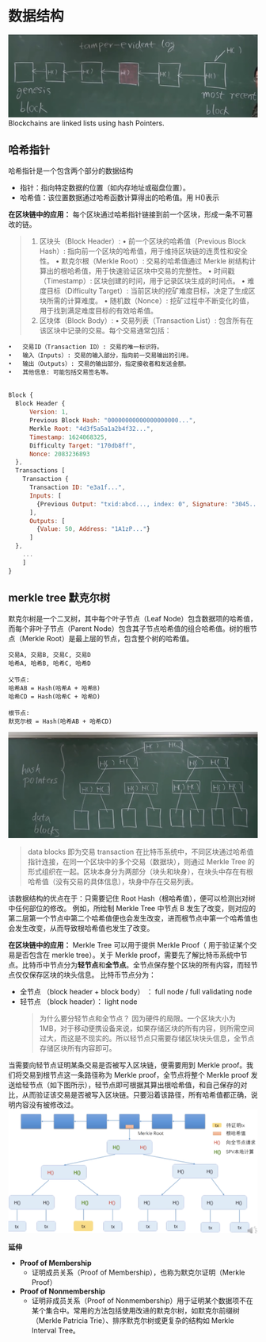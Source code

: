 # 数据结构

![image.png](../img/DfQlwsxN1xYOno5E/1718032759275-da35028d-7a56-4aea-a44a-5834952ba75b-694155.png)
Blockchains are linked lists using hash Pointers.

## 哈希指针

哈希指针是一个包含两个部分的数据结构

- 指针：指向特定数据的位置（如内存地址或磁盘位置）。
- 哈希值：该位置数据通过哈希函数计算得出的哈希值。用 H()表示

**在区块链中的应用：**
每个区块通过哈希指针链接到前一个区块，形成一条不可篡改的链。

> 1. 区块头（Block Header）:
>    • 前一个区块的哈希值（Previous Block Hash）: 指向前一个区块的哈希值，用于维持区块链的连贯性和安全性。
>    • 默克尔根（Merkle Root）: 交易的哈希值通过 Merkle 树结构计算出的根哈希值，用于快速验证区块中交易的完整性。
>    • 时间戳（Timestamp）: 区块创建的时间，用于记录区块生成的时间点。
>    • 难度目标（Difficulty Target）: 当前区块的挖矿难度目标，决定了生成区块所需的计算难度。
>    • 随机数（Nonce）: 挖矿过程中不断变化的值，用于找到满足难度目标的有效哈希值。
> 2. 区块体（Block Body）:
>    • 交易列表（Transaction List）: 包含所有在该区块中记录的交易。每个交易通常包括：

    •	交易ID（Transaction ID）: 交易的唯一标识符。
    •	输入（Inputs）: 交易的输入部分，指向前一交易输出的引用。
    •	输出（Outputs）: 交易的输出部分，指定接收者和发送金额。
    •	其他信息: 可能包括交易签名等。

```javascript

Block {
  Block Header {
      Version: 1,
      Previous Block Hash: "00000000000000000000...",
      Merkle Root: "4d3f5a5a1a2b4f32...",
      Timestamp: 1624068325,
      Difficulty Target: "170db8ff",
      Nonce: 2083236893
  },
  Transactions [
    Transaction {
      Transaction ID: "e3a1f...",
      Inputs: [
        {Previous Output: "txid:abcd..., index: 0", Signature: "3045..."}
      ],
      Outputs: [
        {Value: 50, Address: "1A1zP..."}
      ]
  },
    ...
    ]
}

```

## merkle tree 默克尔树

默克尔树是一个二叉树，其中每个叶子节点（Leaf Node）包含数据项的哈希值，而每个非叶子节点（Parent Node）包含其子节点哈希值的组合哈希值。树的根节点（Merkle Root）是最上层的节点，包含整个树的哈希值。

```
交易A, 交易B, 交易C, 交易D
哈希A, 哈希B, 哈希C, 哈希D

父节点:
哈希AB = Hash(哈希A + 哈希B)
哈希CD = Hash(哈希C + 哈希D)

根节点:
默克尔根 = Hash(哈希AB + 哈希CD)
```

![image.png](../img/DfQlwsxN1xYOno5E/1718033109414-f13c55fa-078e-4e55-b330-a77e5ffa40f1-940748.png)

> data blocks 即为交易 transaction
> 在比特币系统中，不同区块通过哈希值指针连接，在同一个区块中的多个交易（数据块），则通过 Merkle Tree 的形式组织在一起。区块本身分为两部分（块头和块身），在块头中存在有根哈希值（没有交易的具体信息），块身中存在交易列表。

该数据结构的优点在于：只需要记住 Root Hash（根哈希值），便可以检测出对树中任何部位的修改。
例如，所绘制 Merkle Tree 中节点 B 发生了改变，则对应的第二层第一个节点中第二个哈希值便也会发生改变，进而根节点中第一个哈希值也会发生改变，从而导致根哈希值也发生了改变。

**在区块链中的应用：**
Merkle Tree 可以用于提供 Merkle Proof（ 用于验证某个交易是否包含在 merkle tree）。关于 Merkle proof，需要先了解比特币系统中节点。比特币中节点分为**轻节点**和**全节点**。全节点保存整个区块的所有内容，而轻节点仅仅保存区块的块头信息。
比特币节点分为：

- 全节点 （block header + block body） ： full node / full validating node
- 轻节点 （block header）： light node
  > 为什么要分轻节点和全节点？
  > 因为硬件的局限。一个区块大小为 1MB，对于移动便携设备来说，如果存储区块的所有内容，则所需空间过大，而这是不现实的。所以轻节点只需要存储区块块头信息，全节点存储区块所有内容即可。

当需要向轻节点证明某条交易是否被写入区块链，便需要用到 Merkle proof。我们将交易到根节点这一条路径称为 Merkle proof，全节点将整个 Merkle proof 发送给轻节点（如下图所示），轻节点即可根据其算出根哈希值，和自己保存的对比，从而验证该交易是否被写入区块链。只要沿着该路径，所有哈希值都正确，说明内容没有被修改过。
![image.png](../img/DfQlwsxN1xYOno5E/1718034128814-597eb238-6e98-4fe6-a7fd-0278b8d36b2c-269647.png)

**延伸**

- **Proof of Membership**
  - 证明成员关系（Proof of Membership），也称为默克尔证明（Merkle Proof）
- **Proof of Nonmembership**
  - 证明非成员关系（Proof of Nonmembership）用于证明某个数据项不在某个集合中。常用的方法包括使用改进的默克尔树，如默克尔前缀树（Merkle Patricia Trie）、排序默克尔树或更复杂的结构如 Merkle Interval Tree。
